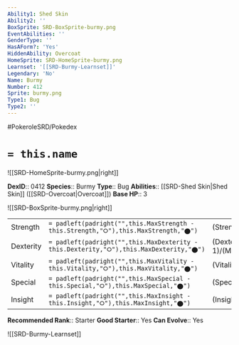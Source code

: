 ```yaml
---
Ability1: Shed Skin
Ability2: ''
BoxSprite: SRD-BoxSprite-burmy.png
EventAbilities: ''
GenderType: ''
HasAForm?: 'Yes'
HiddenAbility: Overcoat
HomeSprite: SRD-HomeSprite-burmy.png
Learnset: '[[SRD-Burmy-Learnset]]'
Legendary: 'No'
Name: Burmy
Number: 412
Sprite: burmy.png
Type1: Bug
Type2: ''
---
```


#PokeroleSRD/Pokedex

# `= this.name`

![[SRD-HomeSprite-burmy.png|right]]

**DexID**:: 0412
**Species**:: Burmy
**Type**:: Bug
**Abilities**:: [[SRD-Shed Skin|Shed Skin]] ([[SRD-Overcoat|Overcoat]])
**Base HP**:: 3

![[SRD-BoxSprite-burmy.png|right]]

|           |                                                                                        |                                          |
| --------- | -------------------------------------------------------------------------------------- | ---------------------------------------- |
| Strength  | `= padleft(padright("",this.MaxStrength - this.Strength,"⭘"),this.MaxStrength,"⬤")`    | (Strength::1)/(MaxStrength::3)   |
| Dexterity | `= padleft(padright("",this.MaxDexterity - this.Dexterity,"⭘"),this.MaxDexterity,"⬤")` | (Dexterity:: 1)/(MaxDexterity::3) |
| Vitality  | `= padleft(padright("",this.MaxVitality - this.Vitality,"⭘"),this.MaxVitality,"⬤")`    | (Vitality::2)/(MaxVitality::4)   |
| Special   | `= padleft(padright("",this.MaxSpecial - this.Special,"⭘"),this.MaxSpecial,"⬤")`       | (Special::1)/(MaxSpecial::3)     |
| Insight   | `= padleft(padright("",this.MaxInsight - this.Insight,"⭘"),this.MaxInsight,"⬤")`       | (Insight::2)/(MaxInsight::4)     |

**Recommended Rank**:: Starter
**Good Starter**:: Yes
**Can Evolve**:: Yes

![[SRD-Burmy-Learnset]]